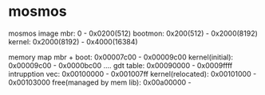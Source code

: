 # mosmos

mosmos image
mbr:				0 		- 	0x0200(512)
bootmon:			0x200(512) 	- 	0x2000(8192)
kernel:				0x2000(8192)	-	0x4000(16384)

memory map
mbr + boot: 			0x00007c00 - 0x00009c00
kernel(initial):		0x00009c00 - 0x0000bc00
....
gdt table:			0x00090000 - 0x0009ffff
intrupption vec: 		0x00100000 - 0x001007ff
kernel(relocated): 		0x00101000 - 0x00103000
free(managed by mem lib): 	0x00a00000 -
